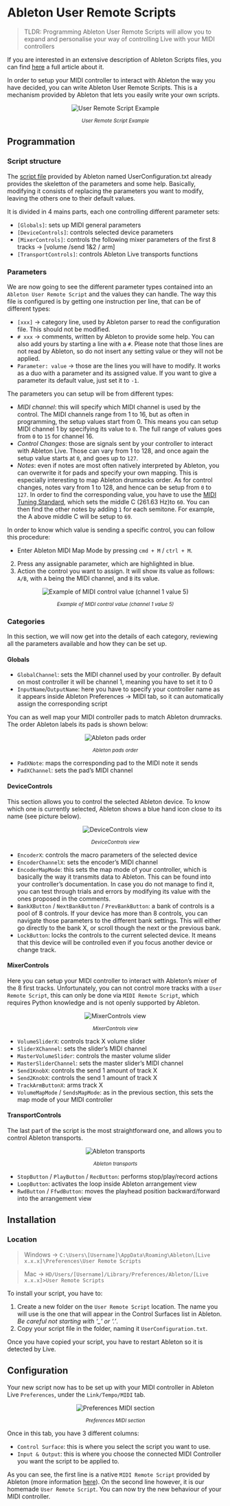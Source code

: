# Ableton User Remote Scripts
> TLDR: Programming Ableton User Remote Scripts will allow you to expand and personalise your way of controlling Live with your MIDI controllers

If you are interested in an extensive description of Ableton Scripts files, you can find [here](../ableton_script_types/README.md) a full article about it.

In order to setup your MIDI controller to interact with Ableton the way you have decided, you can write Ableton User Remote Scripts. This is a mechanism provided by Ableton that lets you easily write your own scripts.

<div align="center"><img src="assets/0_user_remote_script_example.png" alt="User Remote Script Example"><p><small><i>User Remote Script Example</i></small></p></div>

## Programmation
### Script structure
The [script file](../../user_remote_scripts/UserConfiguration.txt) provided by Ableton named UserConfiguration.txt already provides the skeletton of the parameters and some help. Basically, modifying it consists of replacing the parameters you want to modify, leaving the others one to their default values.

It is divided in 4 mains parts, each one controlling different parameter sets:
- `[Globals]`: sets up MIDI general parameters
- `[DeviceControls]`: controls selected device parameters
- `[MixerControls]`: controls the following mixer parameters of the first 8 tracks → [volume /send 1&2 / arm]
- `[TransportControls]`: controls Ableton Live transports functions

### Parameters
We are now going to see the different parameter types contained into an `Ableton User Remote Script` and the values they can handle. The way this file is configured is by getting one instruction per line, that can be of different types:
- `[xxx]` → category line, used by Ableton parser to read the configuration file. This should not be modified.
- `# xxx` → comments, written by Ableton to provide some help. You can also add yours by starting a line with a `#`. Please note that those lines are not read by Ableton, so do not insert any setting value or they will not be applied.
- `Parameter: value` → those are the lines you will have to modify. It works as a duo with a parameter and its assigned value. 
If you want to give a parameter its default value, just set it to `-1`.

The parameters you can setup will be from different types:
- *MIDI channel*: this will specify which MIDI channel is used by the control. The MIDI channels range from 1 to 16, but as often in programming, the setup values start from 0. This means you can setup MIDI channel 1 by specifying its value to `0`. The full range of values goes from `0` to `15` for channel 16.
- *Control Changes*: those are signals sent by your controller to interact with Ableton Live. Those can vary from 1 to 128, and once again the setup value starts at `0`, and goes up to `127`.
- *Notes*: even if notes are most often natively interpreted by Ableton, you can overwrite it for pads and specify your own mapping. This is especially interesting to map Ableton drumracks order. As for control changes, notes vary from 1 to 128, and hence can be setup from `0` to `127`. In order to find the corresponding value, you have to use the [MIDI Tuning Standard](https://medium.com/@ibekso/ableton-user-remote-scripts-75cc413c21b8), which sets the middle C (261.63 Hz)to `60`. You can then find the other notes by adding `1` for each semitone. For example, the A above middle C will be setup to `69`.

In order to know which value is sending a specific control, you can follow this procedure:
- Enter Ableton MIDI Map Mode by pressing `cmd + M` / `ctrl + M`.
2. Press any assignable parameter, which are highlighted in blue.
3. Action the control you want to assign. It will show its value as follows: `A/B`, with `A` being the MIDI channel, and `B` its value.

<div align="center"><img src="assets/1_midi_control_example.png" alt="Example of MIDI control value (channel 1 value 5)"><p><small><i>Example of MIDI control value (channel 1 value 5)</i></small></p></div>

### Categories
In this section, we will now get into the details of each category, reviewing all the parameters available and how they can be set up.

#### Globals
- `GlobalChannel`: sets the MIDI channel used by your controller. By default on most controller it will be channel 1, meaning you have to set it to 0
- `InputName`/`OutputName`: here you have to specify your controller name as it appears inside Ableton Preferences → MIDI tab, so it can automatically assign the corresponding script

You can as well map your MIDI controller pads to match Ableton drumracks. The order Ableton labels its pads is shown below:

<div align="center"><img src="assets/2_ableton_pads_order.png" alt="Ableton pads order"><p><small><i>Ableton pads order</i></small></p></div>

- `PadXNote`: maps the corresponding pad to the MIDI note it sends
- `PadXChannel`: sets the pad’s MIDI channel

#### DeviceControls
This section allows you to control the selected Ableton device. To know which one is currently selected, Ableton shows a blue hand icon close to its name (see picture below).

<div align="center"><img src="assets/3_device_controls_view.png" alt="DeviceControls view"><p><small><i>DeviceControls view</i></small></p></div>

- `EncoderX`: controls the macro parameters of the selected device
- `EncoderChannelX`: sets the encoder’s MIDI channel
- `EncoderMapMode`: this sets the map mode of your controller, which is basically the way it transmits data to Ableton. This can be found into your controller’s documentation. In case you do not manage to find it, you can test through trials and errors by modifying its value with the ones proposed in the comments.
- `BankXButton` / `NextBankButton` / `PrevBankButton`: a bank of controls is a pool of 8 controls. If your device has more than 8 controls, you can navigate those parameters to the different bank settings. This will either go directly to the bank X, or scroll though the next or the previous bank.
- `LockButton`: locks the controls to the current selected device. It means that this device will be controlled even if you focus another device or change track.

#### MixerControls
Here you can setup your MIDI controller to interact with Ableton’s mixer of the 8 first tracks. Unfortunately, you can not control more tracks with a `User Remote Script`, this can only be done via `MIDI Remote Script`, which requires Python knowledge and is not openly supported by Ableton.

<div align="center"><img src="assets/4_mixer_controls_view.png" alt="MixerControls view"><p><small><i>MixerControls view</i></small></p></div>

- `VolumeSliderX`: controls track X volume slider
- `SliderXChannel`: sets the slider’s MIDI channel
- `MasterVolumeSlider`: controls the master volume slider
- `MasterSliderChannel`: sets the master slider’s MIDI channel
- `Send1KnobX`: controls the send 1 amount of track X
- `Send2KnobX`: controls the send 1 amount of track X
- `TrackArmButtonX`: arms track X
- `VolumeMapMode` / `SendsMapMode`: as in the previous section, this sets the map mode of your MIDI controller

#### TransportControls
The last part of the script is the most straightforward one, and allows you to control Ableton transports.

<div align="center"><img src="assets/5_ableton_transports.png" alt="Ableton transports"><p><small><i>Ableton transports</i></small></p></div>

- `StopButton` / `PlayButton` / `RecButton`: performs stop/play/record actions
- `LoopButton`: activates the loop inside Ableton arrangement view
- `RwdButton` / `FfwdButton`: moves the playhead position backward/forward into the arrangement view

## Installation
### Location
> Windows → `C:\Users\[Username]\AppData\Roaming\Ableton\[Live x.x.x]\Preferences\User Remote Scripts`

> Mac → `HD/Users/[Username]/Library/Preferences/Ableton/[Live x.x.x]>User Remote Scripts`

To install your script, you have to:
1. Create a new folder on the `User Remote Script` location. The name you will use is the one that will appear in the Control Surfaces list in Ableton. *Be careful not starting with ‘_’ or ‘.’*.
2. Copy your script file in the folder, naming it `UserConfiguration.txt`.

Once you have copied your script, you have to restart Ableton so it is detected by Live.

## Configuration
Your new script now has to be set up with your MIDI controller in Ableton Live `Preferences`, under the `Link/Tempo/MIDI` tab.

<div align="center"><img src="assets/6_preferences_midi_section.png" alt="Preferences MIDI section"><p><small><i>Preferences MIDI section</i></small></p></div>

Once in this tab, you have 3 different columns:
- `Control Surface`: this is where you select the script you want to use.
- `Input & Output`: this is where you choose the connected MIDI Controller you want the script to be applied to.

As you can see, the first line is a native `MIDI Remote Script` provided by Ableton (more information [here](../ableton_script_types/README.md)). On the second line however, it is our homemade `User Remote Script`.
You can now try the new behaviour of your MIDI controller.